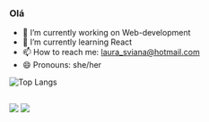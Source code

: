 ### Olá



- 🔭 I’m currently working on Web-development
- 🌱 I’m currently learning React
- 📫 How to reach me: laura_sviana@hotmail.com
- 😄 Pronouns: she/her


![Top Langs](https://github-readme-stats.vercel.app/api/top-langs/?username=LauraSViana&hshow_progress=true)

 ##
 
<div> 
 

  <a href = "mailto:laura_sviana@hotmail.com"><img src="https://img.shields.io/badge/-Gmail-%23333?style=for-the-badge&logo=gmail&logoColor=white" target="_blank"></a>
  <a href="https://www.linkedin.com/in/laura-viana-070741228/" target="_blank"><img src="https://img.shields.io/badge/-LinkedIn-%230077B5?style=for-the-badge&logo=linkedin&logoColor=white" target="_blank"></a> 
  
</div>
